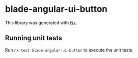 # blade-angular-ui-button

This library was generated with [Nx](https://nx.dev).

## Running unit tests

Run `nx test blade-angular-ui-button` to execute the unit tests.
